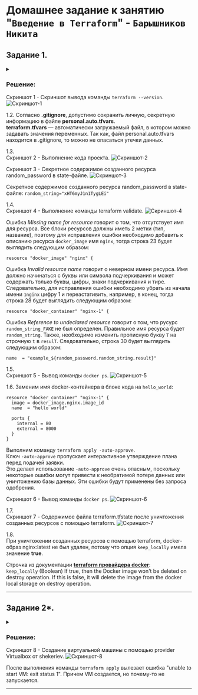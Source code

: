 # Домашнее задание к занятию "`Введение в Terraform`" - `Барышников Никита`


## Задание 1.
<details>
	<summary></summary>
      <br>

1. Перейдите в каталог [**src**](https://github.com/netology-code/ter-homeworks/tree/main/01/src). Скачайте все необходимые зависимости, использованные в проекте. 
2. Изучите файл **.gitignore**. В каком terraform-файле, согласно этому .gitignore, допустимо сохранить личную, секретную информацию?
3. Выполните код проекта. Найдите  в state-файле секретное содержимое созданного ресурса **random_password**, пришлите в качестве ответа конкретный ключ и его значение.
4. Раскомментируйте блок кода, примерно расположенный на строчках 29–42 файла **main.tf**.
Выполните команду ```terraform validate```. Объясните, в чём заключаются намеренно допущенные ошибки. Исправьте их.
5. Выполните код. В качестве ответа приложите: исправленный фрагмент кода и вывод команды ```docker ps```.
6. Замените имя docker-контейнера в блоке кода на ```hello_world```. Не перепутайте имя контейнера и имя образа. Мы всё ещё продолжаем использовать name = "nginx:latest". Выполните команду ```terraform apply -auto-approve```.
Объясните своими словами, в чём может быть опасность применения ключа  ```-auto-approve```. Догадайтесь или нагуглите зачем может пригодиться данный ключ? В качестве ответа дополнительно приложите вывод команды ```docker ps```.
8. Уничтожьте созданные ресурсы с помощью **terraform**. Убедитесь, что все ресурсы удалены. Приложите содержимое файла **terraform.tfstate**. 
9. Объясните, почему при этом не был удалён docker-образ **nginx:latest**. Ответ **обязательно** подкрепите строчкой из документации [**terraform провайдера docker**](https://docs.comcloud.xyz/providers/kreuzwerker/docker/latest/docs).  (ищите в классификаторе resource docker_image)

</details>

### Решение:

Скриншот 1 - Скриншот вывода команды ```terraform --version```.
![Скриншот-1](/TER-35/ter/17.1-ter-01/img/17.1_Скриншот_вывода_команды_terraform_--version.png)

1.2. Согласно **.gitignore**, допустимо сохранить личную, секретную информацию в файле **personal.auto.tfvars**.  
**terraform.tfvars** — автоматически загружаемый файл, в котором можно задавать значения переменных. Так как, файл personal.auto.tfvars находится в .gitignore, то можно не опасаться утечки данных.

1.3.  
Скриншот 2 - Выполнение кода проекта.
![Скриншот-2](/TER-35/ter/17.1-ter-01/img/17.1.1.3.1_Выполнение_кода_проекта.png)

Скриншот 3 - Секретное содержимое созданного ресурса random_password в state-файле.
![Скриншот-3](/TER-35/ter/17.1-ter-01/img/17.1.1.3.2_Секретное_содержимое_созданного_ресурса_random_password_в_state-файле.png)

Секретное содержимое созданного ресурса random_password в state-файле: ```random_string="xHT6myJ1n1TygLEi"```

1.4.  
Скриншот 4 - Выполнение команды terraform validate.
![Скриншот-4](/TER-35/ter/17.1-ter-01/img/17.1.1.4.1_Выполнение_команды_terraform_validate.png)

Ошибка *Missing name for resource* говорит о том, что отсутствует имя для ресурса. Все блоки ресурсов должны иметь 2 метки (тип, название), поэтому для исправления ошибки необходимо добавить к описанию ресурса ```docker_image``` имя ```nginx```, тогда строка 23 будет выглядить следующим образом:  
```HCL
resource "docker_image" "nginx" {
```

Ошибка *Invalid resource name* говорит о неверном имени ресурса. Имя должно начинаться с буквы или символа подчеркивания и может содержать только буквы, цифры, знаки подчеркивания и тире. Следовательно, для исправления ошибки необходимо убрать из начала имени ```1nginx``` цифру 1 и переастативить, например, в конец, тогда строка 28 будет выглядить следующим образом:  
```HCL
resource "docker_container" "nginx-1" {
```

Ошибка *Reference to undeclared resource* говорит о том, что русурс ```random_string_FAKE``` не был определен. Правильное имя ресурса будет ```random_string```. Также, необходимо изменить прописную букву ```T``` на строчную ```t``` в ```resulT```. Следовательно, строка 30 будет выглядить следующим образом:  
```HCL
name  = "example_${random_password.random_string.result}"
```

1.5.  
Скриншот 5 - Вывод команды ```docker ps```.
![Скриншот-5](/TER-35/ter/17.1-ter-01/img/17.1.1.5_Вывод_команды_docker_ps.png)

1.6.
Заменим имя docker-контейнера в блоке кода на ```hello_world```:  
```HCL
resource "docker_container" "nginx-1" {
  image = docker_image.nginx.image_id
  name  = "hello world"

  ports {
    internal = 80
    external = 8000
  }
}
```

Выполним команду ```terraform apply -auto-approve```.  
Ключ ```-auto-approve``` пропускает интерактивное утверждение плана перед подачей заявки.  
Это делает использование ```-auto-approve``` очень опасным, поскольку некоторые ошибки могут привести к необратимой потере данных или уничтожению базы данных. Эти ошибки будут применены без запроса одобрения.

Скриншот 6 - Вывод команды ```docker ps```.
![Скриншот-6](/TER-35/ter/17.1-ter-01/img/17.1.1.6_Вывод_команды_docker_ps.png)

1.7.  
Скриншот 7 - Cодержимое файла terraform.tfstate после уничтожения созданных ресурсов с помощью terraform.
![Скриншот-7](/TER-35/ter/17.1-ter-01/img/17.1.1.7_Cодержимое_файла_terraform.tfstate.png)

1.8.  
При уничтожении созданных ресурсов с помощью terraform, docker-образ nginx:latest не был удален, потому что опция ```keep_locally``` имела значение **true**.

Cтрочка из документации [**terraform провайдера docker**](https://docs.comcloud.xyz/providers/kreuzwerker/docker/latest/docs):  
```keep_locally``` (Boolean) If true, then the Docker image won't be deleted on destroy operation. If this is false, it will delete the image from the docker local storage on destroy operation.

---

## Задание 2*.
<details>
	<summary></summary>
      <br>

1. Изучите в документации provider [**Virtualbox**](https://docs.comcloud.xyz/providers/shekeriev/virtualbox/latest/docs) от 
shekeriev.
2. Создайте с его помощью любую виртуальную машину. Чтобы не использовать VPN, советуем выбрать любой образ с расположением в GitHub из [**списка**](https://www.vagrantbox.es/).

В качестве ответа приложите plan для создаваемого ресурса и скриншот созданного в VB ресурса.

</details>

### Решение:

Скриншот 8 - Создание виртуальной машины с помощью provider Virtualbox от shekeriev.
![Скриншот-8](/TER-35/ter/17.1-ter-01/img/17.1.2_Создание_виртуальной_машины_с_помощью_provider_Virtualbox_от_shekeriev.png)

После выполнения команды ```terraform apply``` вылезает ошибка "unable to start VM: exit status 1". Причем VM создается, но почему-то не запускается.

---